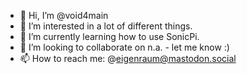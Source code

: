 - 👋 Hi, I’m @void4main
- 👀 I’m interested in a lot of different things.
- 🌱 I’m currently learning how to use SonicPi.
- 💞️ I’m looking to collaborate on n.a. - let me know :)
- 📫 How to reach me: @eigenraum@mastodon.social

<!---
void4main/void4main is a ✨ special ✨ repository because its `README.md` (this file) appears on your GitHub profile.
You can click the Preview link to take a look at your changes.
--->
